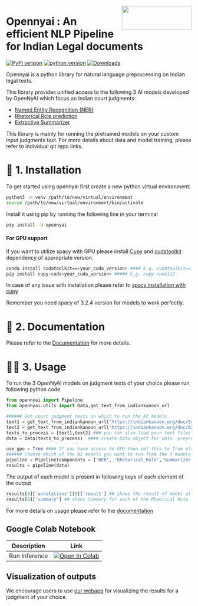 <a href="https://github.com/OpenNyAI/Opennyai"><img src="https://github.com/OpenNyAI/Opennyai/raw/master/asset/final-logo-01.jpeg" width="190" height="65" align="right" /></a>

# Opennyai : An efficient NLP Pipeline for Indian Legal documents

[![PyPI version](https://badge.fury.io/py/opennyai.svg)](https://pypi.org/project/opennyai/)
[![python version](https://img.shields.io/badge/Python-%3E=3.7-blue)](https://github.com/OpenNyAI/Opennyai)
[![Downloads](https://pepy.tech/badge/opennyai)](https://pepy.tech/project/opennyai)

Opennyai is a python library for natural language preprocessing on Indian legal texts.

This library provides unified access to the following 3 AI models developed by OpenNyAI which focus on Indian court
judgments:

* [Named Entity Recognition (NER)](https://github.com/Legal-NLP-EkStep/legal_NER)
* [Rhetorical Role prediction](https://github.com/Legal-NLP-EkStep/rhetorical-role-baseline)
* [Extractive Summarizer](https://github.com/Legal-NLP-EkStep/judgment_extractive_summarizer)

This library is mainly for running the pretrained models on your custom input judgments text. For more details about
data and model training, please refer to individual git repo links.

# 🔧 1. Installation

To get started using opennyai first create a new python virtual environment:

```bash
python3 -m venv /path/to/new/virtual/environment
source /path/to/new/virtual/environment/bin/activate
```

Install it using pip by running the following line in your terminal

```bash
pip install -U opennyai
```

#### For GPU support

If you want to utilize spacy with GPU please install [Cupy](https://anaconda.org/conda-forge/cupy) and
[cudatoolkit](https://anaconda.org/anaconda/cudatoolkit) dependency of appropriate version.

```bash
conda install cudatoolkit==<your_cuda_version> #### E.g. cudatoolkit==11.2
pip install cupy-cuda<your_cuda_version> ##### E.g. cupy-cuda112
```

In case of any issue with installation please refer to [spacy installation with cupy](https://spacy.io/usage)

Remember you need spacy of 3.2.4 version for models to work perfectly.

# 📖 2. Documentation

Please refer to the [Documentation](https://opennyai.readthedocs.io/en/latest/index.html#) for more details.

# 👩‍💻 3. Usage

To run the 3 OpenNyAI models on judgment texts of your choice please run following python code

```python
from opennyai import Pipeline
from opennyai.utils import Data,get_text_from_indiankanoon_url

###### Get court judgment texts on which to run the AI models
text1 = get_text_from_indiankanoon_url('https://indiankanoon.org/doc/542273/')
text2 = get_text_from_indiankanoon_url('https://indiankanoon.org/doc/82089984/')
texts_to_process = [text1,text2] ### you can also load your text files directly into this
data = Data(texts_to_process)  #### create Data object for data  preprocessing before running ML models

use_gpu = True #### If you have access to GPU then set this to True else False
###### Choose which of the AI models you want to run from the 3 models 'NER', 'Rhetorical_Role','Summarizer'
pipeline = Pipeline(components = ['NER', 'Rhetorical_Role','Summarizer'],use_gpu=use_gpu) #E.g. If just Named Entity is of interest then just select 'NER'
results = pipeline(data)
```

The output of each model is present in following keys of each element of the output

```python
results[0]['annotations'][0]['result'] ## shows the result of model at sentence level, each entry will have entities, rhetorical role, and other details
results[0]['summary'] ## shows Summary for each of the Rheorical Role for first judgment text 
```

For more details on usage please refer to the [documentation](https://opennyai.readthedocs.io/en/latest/index.html#)

Google Colab Notebook
----------------------

| Description               | Link  |
|---------------------------|-------|
| Run Inference          | [![Open In Colab](https://colab.research.google.com/assets/colab-badge.svg)](https://colab.research.google.com/drive/1rNA6XVyD-GCTd0YtosjiKON_p9bGuVwz) |

Visualization of outputs
-----------------------
We encourage users to use [our webapp](https://summarizer-fer6v2lowq-uc.a.run.app/) for visualizing the results for a
judgment of your choice.
